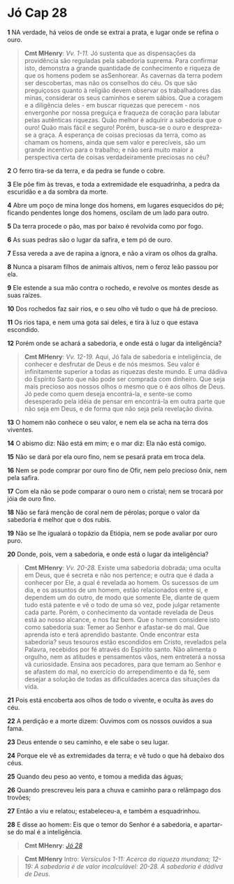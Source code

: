 # Jó Cap 28

**1** 	NA verdade, há veios de onde se extrai a prata, e lugar onde se refina o ouro.

> **Cmt MHenry**: *Vv. 1-11.* Jó sustenta que as dispensações da providência são reguladas pela sabedoria suprema. Para confirmar isto, demonstra a grande quantidade de conhecimento e riqueza de que os homens podem se asSenhorear. As cavernas da terra podem ser descobertas, mas não os conselhos do céu. Os que são preguiçosos quanto à religião devem observar os trabalhadores das minas, considerar os seus caminhos e serem sábios. Que a coragem e a diligência deles - em buscar riquezas que perecem - nos envergonhe por nossa preguiça e fraqueza de coração para labutar pelas autênticas riquezas. Quão melhor é adquirir a sabedoria que o ouro! Quão mais fácil e seguro! Porém, busca-se o ouro e despreza-se a graça. A esperança de coisas preciosas da terra, como as chamam os homens, ainda que sem valor e perecíveis, são um grande incentivo para o trabalho; e não será muito maior a perspectiva certa de coisas verdadeiramente preciosas no céu?

**2** 	O ferro tira-se da terra, e da pedra se funde o cobre.

**3** 	Ele põe fim às trevas, e toda a extremidade ele esquadrinha, a pedra da escuridão e a da sombra da morte.

**4** 	Abre um poço de mina longe dos homens, em lugares esquecidos do pé; ficando pendentes longe dos homens, oscilam de um lado para outro.

**5** 	Da terra procede o pão, mas por baixo é revolvida como por fogo.

**6** 	As suas pedras são o lugar da safira, e tem pó de ouro.

**7** 	Essa vereda a ave de rapina a ignora, e não a viram os olhos da gralha.

**8** 	Nunca a pisaram filhos de animais altivos, nem o feroz leão passou por ela.

**9** 	Ele estende a sua mão contra o rochedo, e revolve os montes desde as suas raízes.

**10** 	Dos rochedos faz sair rios, e o seu olho vê tudo o que há de precioso.

**11** 	Os rios tapa, e nem uma gota sai deles, e tira à luz o que estava escondido.

**12** 	Porém onde se achará a sabedoria, e onde está o lugar da inteligência?

> **Cmt MHenry**: *Vv. 12-19.* Aqui, Jó fala de sabedoria e inteligência, de conhecer e desfrutar de Deus e de nós mesmos. Seu valor é infinitamente superior a todas as riquezas deste mundo. E uma dádiva do Espírito Santo que não pode ser comprada com dinheiro. Que seja mais precioso aos nossos olhos o mesmo que o é aos olhos de Deus. Jó pede como quem deseja encontrá-la, e sente-se como desesperado pela idéia de pensar em encontrá-la em outra parte que não seja em Deus, e de forma que não seja pela revelação divina.

**13** 	O homem não conhece o seu valor, e nem ela se acha na terra dos viventes.

**14** 	O abismo diz: Não está em mim; e o mar diz: Ela não está comigo.

**15** 	Não se dará por ela ouro fino, nem se pesará prata em troca dela.

**16** 	Nem se pode comprar por ouro fino de Ofir, nem pelo precioso ônix, nem pela safira.

**17** 	Com ela não se pode comparar o ouro nem o cristal; nem se trocará por jóia de ouro fino.

**18** 	Não se fará menção de coral nem de pérolas; porque o valor da sabedoria é melhor que o dos rubis.

**19** 	Não se lhe igualará o topázio da Etiópia, nem se pode avaliar por ouro puro.

**20** 	Donde, pois, vem a sabedoria, e onde está o lugar da inteligência?

> **Cmt MHenry**: *Vv. 20-28.* Existe uma sabedoria dobrada; uma oculta em Deus, que é secreta e não nos pertence; e outra que é dada a conhecer por Ele, a qual é revelada ao homem. Os sucessos de um dia, e os assuntos de um homem, estão relacionados entre si, e dependem um do outro, de modo que somente Ele, diante de quem tudo está patente e vê o todo de uma só vez, pode julgar retamente cada parte. Porém, o conhecimento da vontade revelada de Deus está ao nosso alcance, e nos faz bem. Que o homem considere isto como sabedoria sua: Temer ao Senhor e afastar-se do mal. Que aprenda isto e terá aprendido bastante. Onde encontrar esta sabedoria? seus tesouros estão escondidos em Cristo, revelados pela Palavra, recebidos por fé através do Espírito santo. Não alimenta o orgulho, nem as atitudes e pensamentos vãos, nem entreterá a nossa vã curiosidade. Ensina aos pecadores, para que temam ao Senhor e se afastem do mal, no exercício do arrependimento e da fé, sem desejar a solução de todas as dificuldades acerca das situações da vida.

**21** 	Pois está encoberta aos olhos de todo o vivente, e oculta às aves do céu.

**22** 	A perdição e a morte dizem: Ouvimos com os nossos ouvidos a sua fama.

**23** 	Deus entende o seu caminho, e ele sabe o seu lugar.

**24** 	Porque ele vê as extremidades da terra; e vê tudo o que há debaixo dos céus.

**25** 	Quando deu peso ao vento, e tomou a medida das águas;

**26** 	Quando prescreveu leis para a chuva e caminho para o relâmpago dos trovões;

**27** 	Então a viu e relatou; estabeleceu-a, e também a esquadrinhou.

**28** 	E disse ao homem: Eis que o temor do Senhor é a sabedoria, e apartar-se do mal é a inteligência.

> **Cmt MHenry**: *[Jó 28](../18A-Jo/28.md#0)*


> **Cmt MHenry** Intro: *Versículos 1-11: Acerca da riqueza mundana; 12-19: A sabedoria é de valor incalculável: 20-28. A sabedoria é dádiva de Deus.*